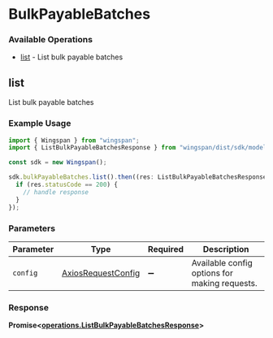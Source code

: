 # BulkPayableBatches

### Available Operations

* [list](#list) - List bulk payable batches

## list

List bulk payable batches

### Example Usage

```typescript
import { Wingspan } from "wingspan";
import { ListBulkPayableBatchesResponse } from "wingspan/dist/sdk/models/operations";

const sdk = new Wingspan();

sdk.bulkPayableBatches.list().then((res: ListBulkPayableBatchesResponse) => {
  if (res.statusCode == 200) {
    // handle response
  }
});
```

### Parameters

| Parameter                                                    | Type                                                         | Required                                                     | Description                                                  |
| ------------------------------------------------------------ | ------------------------------------------------------------ | ------------------------------------------------------------ | ------------------------------------------------------------ |
| `config`                                                     | [AxiosRequestConfig](https://axios-http.com/docs/req_config) | :heavy_minus_sign:                                           | Available config options for making requests.                |


### Response

**Promise<[operations.ListBulkPayableBatchesResponse](../../models/operations/listbulkpayablebatchesresponse.md)>**

